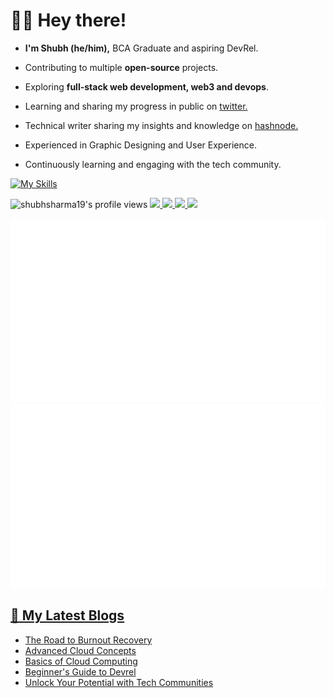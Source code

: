 <!-- This is Header -->
<h1>🙋‍♂️ Hey there! </h1>

<!-- Introduction -->
- <b> I'm Shubh (he/him),</b> BCA Graduate and aspiring DevRel.

- Contributing to multiple <b>open-source</b> projects.

- Exploring <b>full-stack web development, web3 and devops</b>. 
  
- Learning and sharing my progress in public on <a href="https://twitter.com/shubhsharma19">twitter.</a>

- Technical writer sharing my insights and knowledge on <a href="htts://shubhsharma19.hashnode.dev"> hashnode. </a> 

- Experienced in Graphic Designing and User Experience.

- Continuously learning and engaging with the tech community.

<!-- My Skills -->
[![My Skills](https://skillicons.dev/icons?i=cpp,java,js,bash,html,css,github,git,githubactions,figma,linux,netlify,vim,vscode,xd&perline=8)](https://skillicons.dev)

<!-- Socials stats -->
![shubhsharma19's profile views](https://komarev.com/ghpvc/?username=shubhsharma19&color=dc143c)
<a href="https://twitter.com/code_shubh"><img src="https://img.shields.io/badge/follow%20me%20on-twitter-blue?style=flat&logo=twitter">
<a href="https://instagram.com/code.shubh"><img src="https://img.shields.io/badge/Tech%20content%20on-Instagram-red?style=flat&logo=instagram">
<a href="https://open.spotify.com/artist/3DTV2Uxe6UzIUB1BBufIks?si=pGrzdhvQRi6llLeVjLQutQ"><img src="https://img.shields.io/badge/checkout-my%20music-brightgreen?style=flat&logo=spotify">
<a href="https://ko-fi.com/shubhsharma19"><img src="https://img.shields.io/badge/buy%20me%20a-coffee-orange?style=flat&logo=ko-fi">
  
<!-- Github Stats -->
![Shubh's Stats](https://raw.githubusercontent.com/shubhsharma19/github-stats/master/generated/overview.svg#gh-dark-mode-only)
![Shubh's Stats 2](https://raw.githubusercontent.com/shubhsharma19/github-stats/master/generated/languages.svg#gh-dark-mode-only)
  
<!-- My blogs -->
## 📕 My Latest Blogs
<!-- BLOG-POST-LIST:START -->
- [The Road to Burnout Recovery](https://shubhsharma19.hashnode.dev/burnout-recovery)
- [Advanced Cloud Concepts](https://shubhsharma19.hashnode.dev/advanced-cloud-concepts)
- [Basics of Cloud Computing](https://shubhsharma19.hashnode.dev/basics-of-cloud)
- [Beginner&#39;s Guide to Devrel](https://shubhsharma19.hashnode.dev/beginners-guide-to-devrel)
- [Unlock Your Potential with Tech Communities](https://shubhsharma19.hashnode.dev/unlock-your-potential-with-tech-communities)
<!-- BLOG-POST-LIST:END -->
